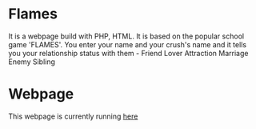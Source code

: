 # Flames
It is a webpage build with PHP, HTML. It is based on the popular school game 'FLAMES'.
You enter your name and your crush's name and it tells you your relationship status with them -
 Friend
 Lover
 Attraction
 Marriage
 Enemy
 Sibling
 
# Webpage
This webpage is currently running [here](http://vinayak.16mb.com//flames.php)
